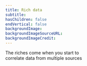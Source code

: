 ```yaml
---
title: Rich data
subtitle:
hasChildren: false
endVertical: false
backgroundImage: 
backgroundImageSourceURL:
backgroundImageCredit: 
---
```

The riches come when you start to<br />correlate data from multiple sources
